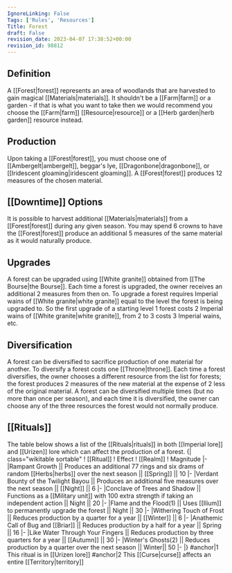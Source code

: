 ```yaml
---
IgnoreLinking: False
Tags: ['Rules', 'Resources']
Title: Forest
draft: False
revision_date: 2023-04-07 17:38:52+00:00
revision_id: 98812
---
```


## Definition
A [[Forest|forest]] represents an area of woodlands that are harvested to gain magical [[Materials|materials]]. It shouldn't be a [[Farm|farm]] or a garden - if that is what you want to take then we would recommend you choose the [[Farm|farm]] [[Resource|resource]] or a [[Herb garden|herb garden]] resource instead. 
## Production
Upon taking a [[Forest|forest]], you must choose one of [[Ambergelt|ambergelt]], beggar's lye, [[Dragonbone|dragonbone]], or [[Iridescent gloaming|iridescent gloaming]]. A [[Forest|forest]] produces 12 measures of the chosen material.
## [[Downtime]] Options
It is possible to harvest additional [[Materials|materials]] from a [[Forest|forest]] during any given season. You may spend 6 crowns to have the [[Forest|forest]] produce an additional 5 measures of the same material as it would naturally produce.
## Upgrades
A forest can be upgraded using [[White granite]] obtained from [[The Bourse|the Bourse]]. Each time a forest is upgraded, the owner receives an additional 2 measures from then on.
To upgrade a forest requires Imperial wains of [[White granite|white granite]] equal to the level the forest is being upgraded to. So the first upgrade of a starting level 1 forest costs 2 Imperial wains of [[White granite|white granite]], from 2 to 3 costs 3 Imperial wains, etc.
## Diversification
A forest can be diversified to sacrifice production of one material for another. To diversify a forest costs one [[Throne|throne]]. Each time a forest diversifies, the owner chooses a different resource from the list for forests; the forest produces 2 measures of the new material at the expense of 2 less of the original material. A forest can be diversified multiple times (but no more than once per season), and each time it is diversified, the owner can choose any of the three resources the forest would not normally produce.
## [[Rituals]]
The table below shows a list of the [[Rituals|rituals]] in both [[Imperial lore]] and [[Urizen]] lore which can affect the production of a forest.
{| class="wikitable sortable"
! [[Ritual]]
! Effect
! [[Realm]]
! Magnitude
|-
|Rampant Growth || Produces an additional 77 rings and six drams of random [[Herbs|herbs]] over the next season || [[Spring]] || 10
|-
|Verdant Bounty of the Twilight Bayou || Produces an additional five measures over the next season || [[Night]] || 6
|-
|Conclave of Trees and Shadow || Functions as a [[Military unit]] with 100 extra strength if taking an independent action || Night || 20
|-
|Flame and the Flood(1) || Uses [[Ilium]] to permanently upgrade the forest || Night || 30
|-
|Withering Touch of Frost || Reduces production by a quarter for a year || [[Winter]] || 6
|-
|Anathemic Call of Bug and [[Briar]] || Reduces production by a half for a year || Spring || 16
|-
|Like Water Through Your Fingers || Reduces production by three quarters for a year || [[Autumn]] || 30
|-
|Winter's Ghosts(2) || Reduces production by a quarter over the next season || Winter|| 50
|-
|}
#anchor|1 This ritual is in [[Urizen lore]]
#anchor|2 This [[Curse|curse]] affects an entire [[Territory|territory]]
